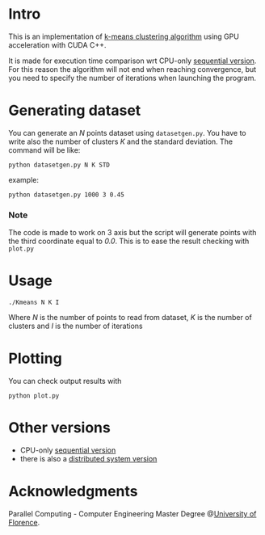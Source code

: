 # Intro

This is an implementation of [k-means  clustering algorithm](https://en.wikipedia.org/wiki/K-means_clustering) using GPU acceleration with CUDA C++.

It is made for execution time comparison wrt CPU-only [sequential version](https://github.com/MarcoSolarino/Midterm_Parallel_Computing_K-means). For this reason the algorithm will not end when reaching convergence, but you need to specify the number of iterations when launching the program.

# Generating dataset

You can generate an _N_ points dataset using ```datasetgen.py```. You have to write also the number of clusters _K_ and the standard deviation. The command will be like:
```
python datasetgen.py N K STD
```
example:
```
python datasetgen.py 1000 3 0.45
```

### Note
The code is made to work on 3 axis but the script will generate points with the third coordinate equal to _0.0_. This is to ease the result checking with ```plot.py```

# Usage 

```
./Kmeans N K I
```
Where _N_ is the number of points to read from dataset, _K_ is the number of clusters and _I_ is the number of iterations


# Plotting
You can check output results with
```
python plot.py
```

# Other versions
- CPU-only [sequential version](https://github.com/MarcoSolarino/Midterm_Parallel_Computing_K-means)
- there is also a [distributed system version](https://github.com/sim-pez/k_means_distributed)

# Acknowledgments
Parallel Computing - Computer Engineering Master Degree @[University of Florence](https://www.unifi.it/changelang-eng.html).
